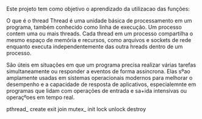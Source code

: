 Este projeto tem como objetivo o aprendizado da utilizacao das funções:

O que é o thread
Thread é uma unidade básica de processamento em um programa, também conhecido como linha de execução. Um processo contem uma ou mais threads.
Cada thread em um processo compartilha o mesmo espaço de memória e recursos, como arquivos e sockets de rede enquanto executa independentemente das outra hreads dentro de um processo. 

São úteis em situações em que um programa precisa realizar várias tarefas simultaneamente ou responder a eventos de forma assincrona.
Elas sºao amplamente usadas em sistemas operacionais modernos para melhorar o desempenho e a capacidade de resposta de aplicativos, especialemnte em programas que lidam com operações de entrada e sa+ida intensivas ou operaçºoes em tempo real.


pthread_
	create
	exit
	join
	mutex_
		init
		lock
		unlock
		destroy


